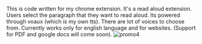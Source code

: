 This is code written for my chrome extension. It's a read aloud extension. Users select the paragraph that they want to read aloud. Its powered through voaux (which is my own tts). There are lot of voices to choose from. Currently works only for english language and for websites. (Support for PDF and google docs will come soon).
![promo4](https://github.com/rishav-bose0/voice-tts/assets/79586890/1ac427d5-6c08-4906-8ac5-78898b5a6b9f)
